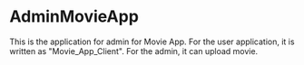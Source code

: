 # AdminMovieApp
This is the application for admin for Movie App. For the user application, it is written as "Movie_App_Client". For the admin, it can upload movie.
